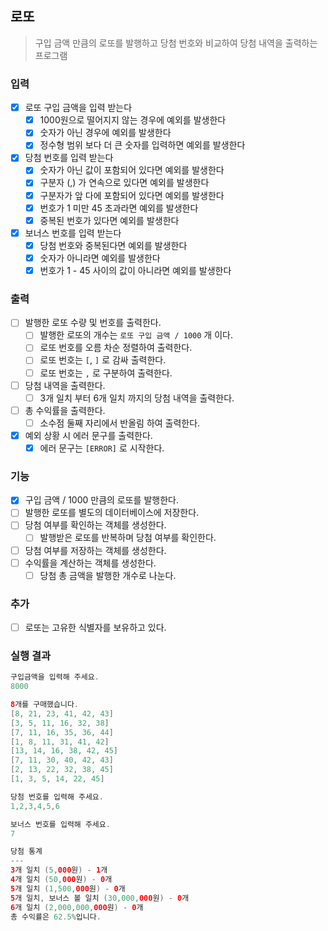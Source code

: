 ## 로또
> 구입 금액 만큼의 로또를 발행하고 당첨 번호와 비교하여 당첨 내역을 출력하는 프로그램 

### 입력
- [x] 로또 구입 금액을 입력 받는다
  - [x] 1000원으로 떨어지지 않는 경우에 예외를 발생한다
  - [x] 숫자가 아닌 경우에 예외를 발생한다
  - [x] 정수형 범위 보다 더 큰 숫자를 입력하면 예외를 발생한다
- [x] 당첨 번호를 입력 받는다
  - [x] 숫자가 아닌 값이 포함되어 있다면 예외를 발생한다
  - [x] 구분자 (,) 가 연속으로 있다면 예외를 발생한다 
  - [x] 구분자가 앞 다에 포함되어 있다면 예외를 발생한다
  - [x] 번호가 1 미만 45 초과라면 예외를 발생한다
  - [x] 중복된 번호가 있다면 예외를 발생한다
- [x] 보너스 번호를 입력 받는다
  - [x] 당첨 번호와 중복된다면 예외를 발생한다 
  - [x] 숫자가 아니라면 예외를 발생한다
  - [x] 번호가 1 - 45 사이의 값이 아니라면 예외를 발생한다

### 출력
- [ ] 발행한 로또 수량 및 번호를 출력한다. 
  - [ ] 발행한 로또의 개수는 `로또 구입 금액 / 1000` 개 이다.
  - [ ] 로또 번호를 오름 차순 정렬하여 출력한다. 
  - [ ] 로또 번호는 `[`, `]` 로 감싸 출력한다. 
  - [ ] 로또 번호는 `,` 로 구분하여 출력한다.
- [ ] 당첨 내역을 출력한다.
  - [ ] 3개 일치 부터 6개 일치 까지의 당첨 내역을 출력한다.
- [ ] 총 수익률을 출력한다.
  - [ ] 소수점 둘째 자리에서 반올림 하여 출력한다. 
- [x] 예외 상황 시 에러 문구를 출력한다.
  - [x] 에러 문구는 `[ERROR]` 로 시작한다.

### 기능 
- [x] 구입 금액 / 1000 만큼의 로또를 발행한다.
- [ ] 발행한 로또를 별도의 데이터베이스에 저장한다.
- [ ] 당첨 여부를 확인하는 객체를 생성한다. 
  - [ ] 발행받은 로또를 반복하며 당첨 여부를 확인한다. 
- [ ] 당첨 여부를 저장하는 객체를 생성한다. 
- [ ] 수익률을 계산하는 객체를 생성한다.
  - [ ] 당첨 총 금액을 발행한 개수로 나눈다.

### 추가 
- [ ] 로또는 고유한 식별자를 보유하고 있다.

### 실행 결과
```java
구입금액을 입력해 주세요.
8000

8개를 구매했습니다.
[8, 21, 23, 41, 42, 43] 
[3, 5, 11, 16, 32, 38] 
[7, 11, 16, 35, 36, 44] 
[1, 8, 11, 31, 41, 42] 
[13, 14, 16, 38, 42, 45] 
[7, 11, 30, 40, 42, 43] 
[2, 13, 22, 32, 38, 45] 
[1, 3, 5, 14, 22, 45]

당첨 번호를 입력해 주세요.
1,2,3,4,5,6

보너스 번호를 입력해 주세요.
7

당첨 통계
---
3개 일치 (5,000원) - 1개
4개 일치 (50,000원) - 0개
5개 일치 (1,500,000원) - 0개
5개 일치, 보너스 볼 일치 (30,000,000원) - 0개
6개 일치 (2,000,000,000원) - 0개
총 수익률은 62.5%입니다.
```